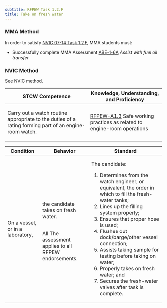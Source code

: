```yaml
---
subtitle: RFPEW Task 1.2.F 
title: Take on fresh water
---
```



### MMA Method

In order to satisfy  [NVIC 07-14  Task  1.2.F]({{site.baseurl}}/assets/images/nvic-07-14.pdf), MMA students must:

* Successfully complete MMA Assessment [ABE-1-6A]({{site.baseurl}}/assessments/Engine/ABE-1-6A) *Assist with fuel oil transfer*


### NVIC Method

<a onclick="togglevisibility('nvic_methods')" >See NVIC method.</a>

<div id='nvic_methods' class='hide'>

<table>
<thead>
<tr>
<th class='forty'> STCW Competence </th>
<th class='sixty'> Knowledge, Understanding, and Proficiency </th>
</tr>
</thead>




<tbody>
<tr><td markdown='1'>

Carry out a watch routine appropriate to the duties of a rating forming part of an engine-room watch.

</td><td markdown='1'>

[RFPEW-A1.3](../../tables/34.html#RFPEW-A1.3) Safe working practices as related to engine-room operations

</td></tr>


</tbody>
</table>


<table>
<thead>
<tr><th class='twenty'>  Condition </th><th class='twenty'> Behavior </th><th  class='sixty'>Standard </th></tr>
</thead>
<tbody >



<tr><td markdown='1'>

On a vessel, or in a laboratory,

</td><td markdown='1'>

the candidate takes on fresh water.

<br>

<div class="tooltip">All
<span class="tooltiptext">
The assessment applies to all RFPEW endorsements.
</span>
</div>


</td><td markdown='1'>

The candidate:

1. Determines from the watch engineer, or equivalent, the order in which to fill the fresh-water tanks;
2. Lines up the filling system properly;
3. Ensures that proper hose is used;
4. Flushes out dock/barge/other vessel connection;
5. Assists taking sample for testing before taking on water;
6. Properly takes on fresh water; and
7. Secures the fresh-water valves after task is complete.

</td></tr>
</tbody>
</table>
</div>
